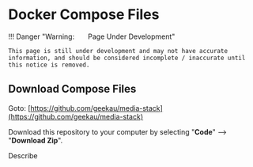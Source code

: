 # Docker Compose Files

!!! Danger "Warning: &nbsp; &nbsp; &nbsp; Page Under Development"

    This page is still under development and may not have accurate information, and should be considered incomplete / inaccurate until this notice is removed.

## Download Compose Files
Goto: [https://github.com/geekau/media-stack](https://github.com/geekau/media-stack)

Download this repository to your computer by selecting "**Code**" --> "**Download Zip**".

Describe

